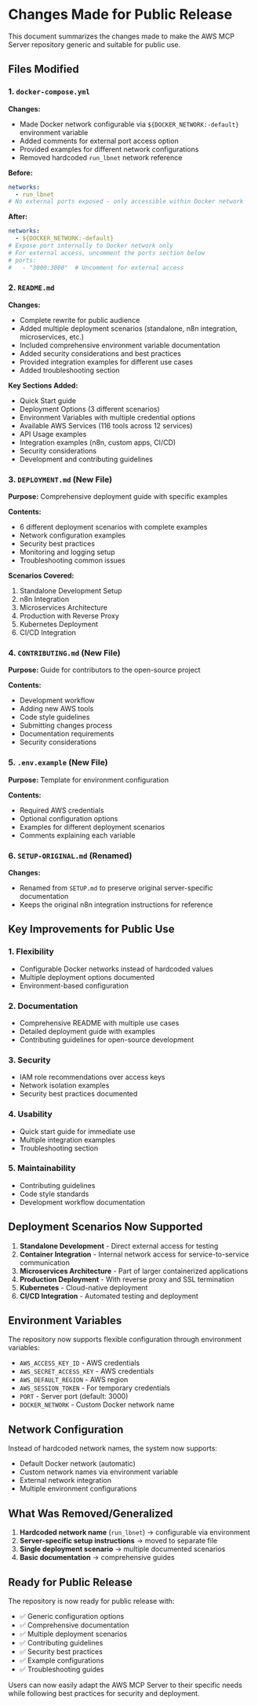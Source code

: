 # Changes Made for Public Release

This document summarizes the changes made to make the AWS MCP Server repository generic and suitable for public use.

## Files Modified

### 1. `docker-compose.yml`
**Changes:**
- Made Docker network configurable via `${DOCKER_NETWORK:-default}` environment variable
- Added comments for external port access option
- Provided examples for different network configurations
- Removed hardcoded `run_lbnet` network reference

**Before:**
```yaml
networks:
  - run_lbnet
# No external ports exposed - only accessible within Docker network
```

**After:**
```yaml
networks:
  - ${DOCKER_NETWORK:-default}
# Expose port internally to Docker network only
# For external access, uncomment the ports section below
# ports:
#   - "3000:3000"  # Uncomment for external access
```

### 2. `README.md`
**Changes:**
- Complete rewrite for public audience
- Added multiple deployment scenarios (standalone, n8n integration, microservices, etc.)
- Included comprehensive environment variable documentation
- Added security considerations and best practices
- Provided integration examples for different use cases
- Added troubleshooting section

**Key Sections Added:**
- Quick Start guide
- Deployment Options (3 different scenarios)
- Environment Variables with multiple credential options
- Available AWS Services (116 tools across 12 services)
- API Usage examples
- Integration examples (n8n, custom apps, CI/CD)
- Security considerations
- Development and contributing guidelines

### 3. `DEPLOYMENT.md` (New File)
**Purpose:** Comprehensive deployment guide with specific examples

**Contents:**
- 6 different deployment scenarios with complete examples
- Network configuration examples
- Security best practices
- Monitoring and logging setup
- Troubleshooting common issues

**Scenarios Covered:**
1. Standalone Development Setup
2. n8n Integration
3. Microservices Architecture
4. Production with Reverse Proxy
5. Kubernetes Deployment
6. CI/CD Integration

### 4. `CONTRIBUTING.md` (New File)
**Purpose:** Guide for contributors to the open-source project

**Contents:**
- Development workflow
- Adding new AWS tools
- Code style guidelines
- Submitting changes process
- Documentation requirements
- Security considerations

### 5. `.env.example` (New File)
**Purpose:** Template for environment configuration

**Contents:**
- Required AWS credentials
- Optional configuration options
- Examples for different deployment scenarios
- Comments explaining each variable

### 6. `SETUP-ORIGINAL.md` (Renamed)
**Changes:**
- Renamed from `SETUP.md` to preserve original server-specific documentation
- Keeps the original n8n integration instructions for reference

## Key Improvements for Public Use

### 1. **Flexibility**
- Configurable Docker networks instead of hardcoded values
- Multiple deployment options documented
- Environment-based configuration

### 2. **Documentation**
- Comprehensive README with multiple use cases
- Detailed deployment guide with examples
- Contributing guidelines for open-source development

### 3. **Security**
- IAM role recommendations over access keys
- Network isolation examples
- Security best practices documented

### 4. **Usability**
- Quick start guide for immediate use
- Multiple integration examples
- Troubleshooting section

### 5. **Maintainability**
- Contributing guidelines
- Code style standards
- Development workflow documentation

## Deployment Scenarios Now Supported

1. **Standalone Development** - Direct external access for testing
2. **Container Integration** - Internal network access for service-to-service communication
3. **Microservices Architecture** - Part of larger containerized applications
4. **Production Deployment** - With reverse proxy and SSL termination
5. **Kubernetes** - Cloud-native deployment
6. **CI/CD Integration** - Automated testing and deployment

## Environment Variables

The repository now supports flexible configuration through environment variables:

- `AWS_ACCESS_KEY_ID` - AWS credentials
- `AWS_SECRET_ACCESS_KEY` - AWS credentials  
- `AWS_DEFAULT_REGION` - AWS region
- `AWS_SESSION_TOKEN` - For temporary credentials
- `PORT` - Server port (default: 3000)
- `DOCKER_NETWORK` - Custom Docker network name

## Network Configuration

Instead of hardcoded network names, the system now supports:
- Default Docker network (automatic)
- Custom network names via environment variable
- External network integration
- Multiple environment configurations

## What Was Removed/Generalized

1. **Hardcoded network name** (`run_lbnet`) → configurable via environment
2. **Server-specific setup instructions** → moved to separate file
3. **Single deployment scenario** → multiple documented scenarios
4. **Basic documentation** → comprehensive guides

## Ready for Public Release

The repository is now ready for public release with:
- ✅ Generic configuration options
- ✅ Comprehensive documentation
- ✅ Multiple deployment scenarios
- ✅ Contributing guidelines
- ✅ Security best practices
- ✅ Example configurations
- ✅ Troubleshooting guides

Users can now easily adapt the AWS MCP Server to their specific needs while following best practices for security and deployment. 